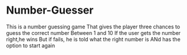 # Number-Guesser
This is a number guessing game
That gives the player three chances to guess the correct number
Between 1 and 10
If the user gets the number right,he wins
But if fails, he is told what the right number is
ANd has the option to start again
